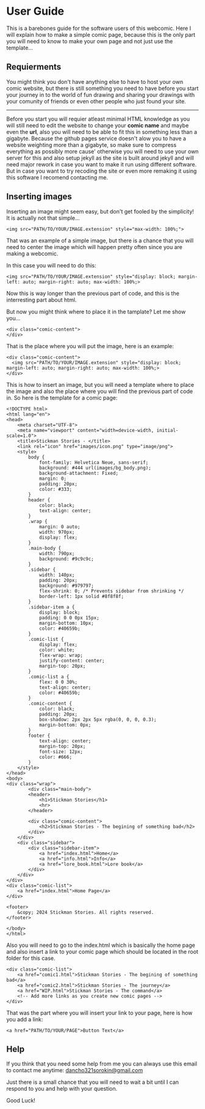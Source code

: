 # User Guide

This is a barebones guide for the software users of this webcomic. Here I will explain how to make a simple comic page, because this is the only part you will need to know to make your own page and not just use the template...

## Requierments

You might think you don't have anything else to have to host your own comic website, but there is still something you need to have before you start your journey in to the world of fun drawing and sharing your drawings with your comunity of friends or even other people who just found your site.

---

Before you start you will requier atleast minimal HTML knowledge as you will still need to edit the website to change your **comic name** and maybe even the **url**, also you will need to be able to fit this in something less than a gigabyte. Because the github pages service doesn't alow you to have a website weighting more than a gigabyte, so make sure to compress everything as possibly more cause' otherwise you will need to use your own server for this and also setup jekyll as the site is built around jekyll and will need major rework in case you want to make it run using different software. But in case you want to try recoding the site or even more remaking it using this software I recomend contacting me.

## Inserting images

Inserting an image might seem easy, but don't get fooled by the simplicity! It is actually not that simple...

`<img src="PATH/TO/YOUR/IMAGE.extension" style="max-width: 100%;">`

That was an example of a simple image, but there is a chance that you will need to center the image which will happen pretty often since you are making a webcomic.

In this case you will need to do this:

```
<img src="PATH/TO/YOUR/IMAGE.extension" style="display: block; margin-left: auto; margin-right: auto; max-width: 100%;>
```

Now this is way longer than the previous part of code, and this is the interresting part about html.

But now you might think where to place it in the tamplate? Let me show you...


```
<div class="comic-content">
</div>
```

That is the place where you will put the image, here is an example:

```
<div class="comic-content">
  <img src="PATH/TO/YOUR/IMAGE.extension" style="display: block; margin-left: auto; margin-right: auto; max-width: 100%;>
</div>
```

This is how to insert an image, but you will need a template where to place the image and also the place where you will find the previous part of code in. So here is the template for a comic page:

```
<!DOCTYPE html>
<html lang="en">
<head>
    <meta charset="UTF-8">
    <meta name="viewport" content="width=device-width, initial-scale=1.0">
    <title>Stickman Stories - </title>
    <link rel="icon" href="images/icon.png" type="image/png">
    <style>
        body {
            font-family: Helvetica Neue, sans-serif;
            background: #444 url(images/bg_body.png);
            background-attachment: Fixed;
            margin: 0;
            padding: 20px;
            color: #333;
        }
        header {
            color: black;
            text-align: center;
        }
        .wrap {
            margin: 0 auto;
            width: 970px;
            display: flex;
        }
        .main-body {
            width: 790px;
            background: #9c9c9c;
        }
        .sidebar {
            width: 140px;
            padding: 20px;
            background: #979797;
            flex-shrink: 0; /* Prevents sidebar from shrinking */
            border-left: 1px solid #8f8f8f;
        }
        .sidebar-item a {
            display: block;
            padding: 0 0 0px 15px;
            margin-bottom: 10px;
            color: #40659b;
        }
        .comic-list {
            display: flex;
            color: white;
            flex-wrap: wrap;
            justify-content: center;
            margin-top: 20px;
        }
        .comic-list a {
            flex: 0 0 30%;
            text-align: center;
            color: #40659b;
        }
        .comic-content {
            color: black;
            padding: 20px;
            box-shadow: 2px 2px 5px rgba(0, 0, 0, 0.3);
            margin-bottom: 0px;
        }
        footer {
            text-align: center;
            margin-top: 20px;
            font-size: 12px;
            color: #666;
        }
    </style>
</head>
<body>
<div class="wrap">
        <div class="main-body">
        <header>
            <h1>Stickman Stories</h1>
            <hr>
        </header>

        <div class="comic-content">
            <h2>Stickman Stories - The begining of something bad</h2>
        </div>
    </div>
    <div class="sidebar">
        <div class="sidebar-item">
            <a href="index.html">Home</a>
            <a href="info.html">Info</a>
            <a href="lore_book.html">Lore book</a>
        </div>
    </div>
</div>
<div class="comic-list">
    <a href="index.html">Home Page</a>
</div>

<footer>
    &copy; 2024 Stickman Stories. All rights reserved.
</footer>

</body>
</html>

```

Also you will need to go to the index.html which is basically the home page and also insert a link to your comic page which should be located in the root folder for this case.

```
<div class="comic-list">
    <a href="comic1.html">Stickman Stories - The begining of something bad</a>
    <a href="comic2.html">Stickman Stories - The journey</a>
    <a href="WIP.html">Stickman Stories - The command</a>
    <!-- Add more links as you create new comic pages -->
</div>
```

That was the part where you will insert your link to your page, here is how you add a link:

```
<a href="PATH/TO/YOUR/PAGE">Button Text</a>
```

## Help

If you think that you need some help from me you can always use this email to contact me anytime: <a href="https://mail.google.com/mail/u/0/?fs=1&tf=cm&source=mailto&to=dancho321sorokin@gmail.com" target="_blank">dancho321sorokin@gmail.com</a>

Just there is a small chance that you will need to wait a bit until I can respond to you and help with your question.

Good Luck!